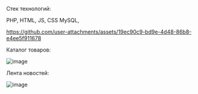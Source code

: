 Стек технологий:

PHP, HTML, JS, CSS MySQL, 

https://github.com/user-attachments/assets/19ec90c9-bd9e-4d48-86b8-e4ee5f911678

Каталог товаров:

![image](https://github.com/user-attachments/assets/0d31f552-bc3c-4dd4-bb0f-140c022c8fe7)

Лента новостей:

![image](https://github.com/user-attachments/assets/d438e1e9-d01b-4f3d-95f8-bc06405221fa)



